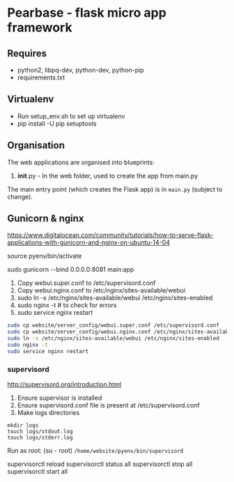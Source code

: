 # Pearbase - flask micro app framework

## Requires
* python2, libpq-dev, python-dev, python-pip
* requirements.txt


## Virtualenv
* Run setup_env.sh to set up virtualenv
* pip install -U pip setuptools

## Organisation

The web applications are organised into blueprints:
1) __init__.py - In the web folder, used to create the app from main.py

The main entry point (which creates the Flask app) is in `main.py` (subject to change).


## Gunicorn & nginx

https://www.digitalocean.com/community/tutorials/how-to-serve-flask-applications-with-gunicorn-and-nginx-on-ubuntu-14-04

source pyenv/bin/activate

sudo gunicorn --bind 0.0.0.0:8081 main:app

1. Copy webui.super.conf to /etc/supervisord.conf
2. Copy webui.nginx.conf to /etc/nginx/sites-available/webui
3. sudo ln -s /etc/nginx/sites-available/webui /etc/nginx/sites-enabled
4. sudo nginx -t # to check for errors
5. sudo service nginx restart

``` bash
sudo cp website/server_config/webui.super.conf /etc/supervisord.conf
sudo cp website/server_config/webui.nginx.conf /etc/nginx/sites-available/webui
sudo ln -s /etc/nginx/sites-available/webui /etc/nginx/sites-enabled
sudo nginx -t
sudo service nginx restart
```


### supervisord

http://supervisord.org/introduction.html

1. Ensure supervisor is installed
2. Ensure supervisord.conf file is present at /etc/supervisord.conf
3. Make logs directories
```
mkdir logs
touch logs/stdout.log
touch logs/stderr.log
```

Run as root: (su - root)
`/home/website/pyenv/bin/supervisord`

supervisorctl reload
supervisorctl status all
supervisorctl stop all
supervisorctl start all
